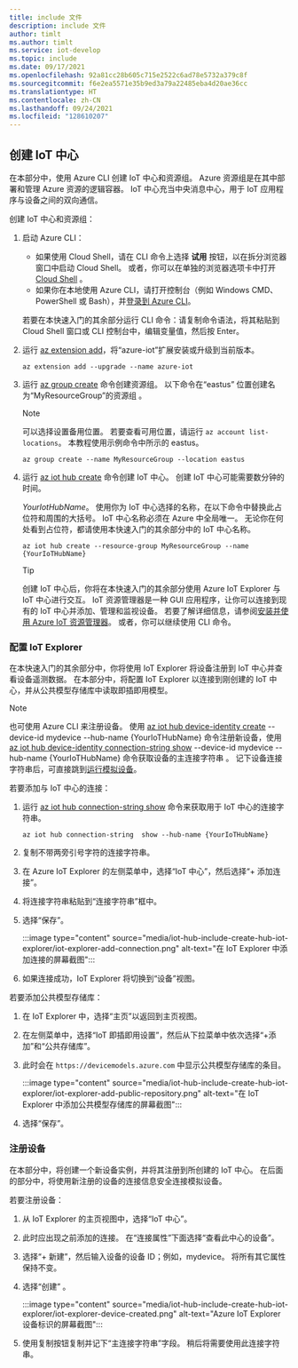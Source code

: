 ```yaml
---
title: include 文件
description: include 文件
author: timlt
ms.author: timlt
ms.service: iot-develop
ms.topic: include
ms.date: 09/17/2021
ms.openlocfilehash: 92a81cc28b605c715e2522c6ad78e5732a379c8f
ms.sourcegitcommit: f6e2ea5571e35b9ed3a79a22485eba4d20ae36cc
ms.translationtype: HT
ms.contentlocale: zh-CN
ms.lasthandoff: 09/24/2021
ms.locfileid: "128610207"
---
```

## <a name="create-an-iot-hub"></a>创建 IoT 中心
在本部分中，使用 Azure CLI 创建 IoT 中心和资源组。  Azure 资源组是在其中部署和管理 Azure 资源的逻辑容器。 IoT 中心充当中央消息中心，用于 IoT 应用程序与设备之间的双向通信。

创建 IoT 中心和资源组：

1. 启动 Azure CLI： 
    - 如果使用 Cloud Shell，请在 CLI 命令上选择 **试用** 按钮，以在拆分浏览器窗口中启动 Cloud Shell。 或者，你可以在单独的浏览器选项卡中打开 [Cloud Shell](https://shell.azure.com/bash) 。
    - 如果你在本地使用 Azure CLI，请打开控制台（例如 Windows CMD、PowerShell 或 Bash），并[登录到 Azure CLI](/cli/azure/authenticate-azure-cli)。
    
    若要在本快速入门的其余部分运行 CLI 命令：请复制命令语法，将其粘贴到 Cloud Shell 窗口或 CLI 控制台中，编辑变量值，然后按 Enter。

1. 运行 [az extension add](/cli/azure/extension#az_extension_add)，将“azure-iot”扩展安装或升级到当前版本。

    ```azurecli-interactive
    az extension add --upgrade --name azure-iot
    ```

1. 运行 [az group create](/cli/azure/group#az_group_create) 命令创建资源组。 以下命令在“eastus”  位置创建名为“MyResourceGroup”的资源组  。 
    >[!NOTE]
    > 可以选择设置备用位置。 若要查看可用位置，请运行 `az account list-locations`。 本教程使用示例命令中所示的 eastus。 

    ```azurecli-interactive
    az group create --name MyResourceGroup --location eastus
    ```

1. 运行 [az iot hub create](/cli/azure/iot/hub#az_iot_hub_create) 命令创建 IoT 中心。 创建 IoT 中心可能需要数分钟的时间。 

    *YourIotHubName*。 使用你为 IoT 中心选择的名称，在以下命令中替换此占位符和周围的大括号。 IoT 中心名称必须在 Azure 中全局唯一。 无论你在何处看到占位符，都请使用本快速入门的其余部分中的 IoT 中心名称。

    ```azurecli
    az iot hub create --resource-group MyResourceGroup --name {YourIoTHubName}
    ```
    > [!TIP]
    > 创建 IoT 中心后，你将在本快速入门的其余部分使用 Azure IoT Explorer 与 IoT 中心进行交互。 IoT 资源管理器是一种 GUI 应用程序，让你可以连接到现有的 IoT 中心并添加、管理和监视设备。 若要了解详细信息，请参阅[安装并使用 Azure IoT 资源管理器](../articles/iot-fundamentals/howto-use-iot-explorer.md)。 或者，你可以继续使用 CLI 命令。

### <a name="configure-iot-explorer"></a>配置 IoT Explorer

在本快速入门的其余部分中，你将使用 IoT Explorer 将设备注册到 IoT 中心并查看设备遥测数据。 在本部分中，将配置 IoT Explorer 以连接到刚创建的 IoT 中心，并从公共模型存储库中读取即插即用模型。 

> [!NOTE]
> 也可使用 Azure CLI 来注册设备。 使用 [az iot hub device-identity create](/cli/azure/iot/hub/device-identity#az_iot_hub_device_identity_create) --device-id mydevice --hub-name {YourIoTHubName} 命令注册新设备，使用 [az iot hub device-identity connection-string show](/cli/azure/iot/hub/device-identity/connection-string#az_iot_hub_device_identity_connection_string_show) --device-id mydevice --hub-name {YourIoTHubName} 命令获取设备的主连接字符串 。 记下设备连接字符串后，可直接跳到[运行模拟设备](#run-a-simulated-device)。

若要添加与 IoT 中心的连接：

1. 运行 [az iot hub connection-string show](/cli/azure/iot/hub/connection-string#az_iot_hub_connection_string_show) 命令来获取用于 IoT 中心的连接字符串。

    ```azurecli
    az iot hub connection-string  show --hub-name {YourIoTHubName}
    ```

1. 复制不带两旁引号字符的连接字符串。
1. 在 Azure IoT Explorer 的左侧菜单中，选择“IoT 中心”，然后选择“+ 添加连接”。
1. 将连接字符串粘贴到“连接字符串”框中。
1. 选择“保存”。 

    :::image type="content" source="media/iot-hub-include-create-hub-iot-explorer/iot-explorer-add-connection.png" alt-text="在 IoT Explorer 中添加连接的屏幕截图":::

1. 如果连接成功，IoT Explorer 将切换到“设备”视图。

若要添加公共模型存储库：

1. 在 IoT Explorer 中，选择“主页”以返回到主页视图。
1. 在左侧菜单中，选择“IoT 即插即用设置”，然后从下拉菜单中依次选择“+添加”和“公共存储库”。
1. 此时会在 `https://devicemodels.azure.com` 中显示公共模型存储库的条目。

    :::image type="content" source="media/iot-hub-include-create-hub-iot-explorer/iot-explorer-add-public-repository.png" alt-text="在 IoT Explorer 中添加公共模型存储库的屏幕截图":::

1. 选择“保存”。 

### <a name="register-a-device"></a>注册设备

在本部分中，将创建一个新设备实例，并将其注册到所创建的 IoT 中心。 在后面的部分中，将使用新注册的设备的连接信息安全连接模拟设备。

若要注册设备：

1. 从 IoT Explorer 的主页视图中，选择“IoT 中心”。
1. 此时应出现之前添加的连接。 在“连接属性”下面选择“查看此中心的设备”。
1. 选择“+ 新建”，然后输入设备的设备 ID；例如，mydevice。 将所有其它属性保持不变。
1. 选择“创建”  。

    :::image type="content" source="media/iot-hub-include-create-hub-iot-explorer/iot-explorer-device-created.png" alt-text="Azure IoT Explorer 设备标识的屏幕截图":::

1. 使用复制按钮复制并记下“主连接字符串”字段。 稍后将需要使用此连接字符串。
